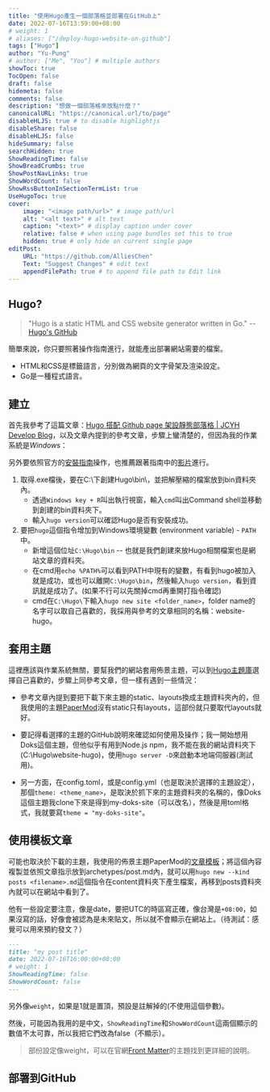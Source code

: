 ```yaml
---
title: "使用Hugo產生一個部落格並部署在GitHub上"
date: 2022-07-16T13:59:00+08:00
# weight: 1
# aliases: ["/deploy-hugo-website-on-github"]
tags: ["Hugo"]
author: "Yu-Pung"
# author: ["Me", "You"] # multiple authors
showToc: true
TocOpen: false
draft: false
hidemeta: false
comments: false
description: "想做一個部落格來放點什麼？"
canonicalURL: "https://canonical.url/to/page"
disableHLJS: true # to disable highlightjs
disableShare: false
disableHLJS: false
hideSummary: false
searchHidden: true
ShowReadingTime: false
ShowBreadCrumbs: true
ShowPostNavLinks: true
ShowWordCount: false
ShowRssButtonInSectionTermList: true
UseHugoToc: true
cover:
    image: "<image path/url>" # image path/url
    alt: "<alt text>" # alt text
    caption: "<text>" # display caption under cover
    relative: false # when using page bundles set this to true
    hidden: true # only hide on current single page
editPost:
    URL: "https://github.com/AlliesChen"
    Text: "Suggest Changes" # edit text
    appendFilePath: true # to append file path to Edit link
---
```


## Hugo?

> "Hugo is a static HTML and CSS website generator written in Go."
> -- [Hugo's GitHub](https://github.com/gohugoio/hugo)

簡單來說，你只要照著操作指南進行，就能產出部署網站需要的檔案。

- HTML和CSS是標籤語言，分別做為網頁的文字骨架及渲染設定。
- Go是一種程式語言。

## 建立

首先我參考了這篇文章：[Hugo 搭配 Github page 架設靜態部落格 | JCYH Develop Blog](https://jcyh0120.github.io/posts/blog-with-hugo-and-github-page/)，以及文章內提到的參考文章，步驟上蠻清楚的，但因為我的作業系統是*Windows*：

另外要依照官方的[安裝指南](https://gohugo.io/getting-started/installing/#windows)操作，也推薦跟著指南中的[影片](https://youtu.be/G7umPCU-8xc)進行。

1. 取得.exe檔後，要在C:\下創建Hugo\bin\，並把解壓縮的檔案放到bin資料夾內。
   - 透過`Windows key + R`叫出執行視窗，輸入`cmd`叫出Command shell並移動到創建的bin資料夾下。
   - 輸入`hugo version`可以確認Hugo是否有安裝成功。
2. 要把`hugo`這個指令增加到Windows環境變數 (environment variable) - `PATH`中。
   - 新增這個位址`C:\Hugo\bin` -- 也就是我們創建來放Hugo相關檔案也是網站文章的資料夾。
   - 在cmd用`echo %PATH%`可以看到PATH中現有的變數，有看到hugo被加入就是成功，或也可以離開`C:\Hugo\bin`，然後輸入`hugo version`，看到資訊就是成功了。(如果不行可以先關掉cmd再重開打指令確認)
   - cmd在`C:\Hugo\`下輸入`hugo new site <folder_name>`，folder name的名字可以取自己喜歡的，我採用與參考的文章相同的名稱：website-hugo。

## 套用主題

這裡應該與作業系統無關，要幫我們的網站套用佈景主題，可以到[Hugo主題庫](https://themes.gohugo.io/)選擇自己喜歡的，步驟上同參考文章，但一樣有遇到一些情況：

- 參考文章內提到要把下載下來主題的static、layouts換成主題資料夾內的，但我使用的主題[PaperMod](https://adityatelange.github.io/hugo-PaperMod/)沒有static只有layouts，這部份就只要取代layouts就好。

- 要記得看選擇的主題的GitHub說明來確認如何使用及操作；我一開始想用Doks這個主題，但他似乎有用到Node.js npm，我不能在我的網站資料夾下(C:\Hugo\website-hugo)，使用`hugo server -D`來啟動本地端伺服器(測試用)。

- 另一方面，在config.toml，或是config.yml（也是取決於選擇的主題設定），那個`theme: <theme_name>`，是取決於抓下來的主題資料夾的名稱的，像Doks這個主題我clone下來是得到my-doks-site（可以改名），然後是用toml格式，我就要寫`theme = "my-doks-site"`。

## 使用模板文章

可能也取決於下載的主題，我使用的佈景主題PaperMod的[文章模板](https://adityatelange.github.io/hugo-PaperMod/posts/papermod/papermod-installation/#sample-pagemd)；將這個內容複製並依照文章指示放到archetypes/post.md內，就可以用`hugo new --kind posts <filename>.md`這個指令在content資料夾下產生檔案，再移到posts資料夾內就可以在網站中看到了。

他有一些設定要注意，像是date，要把UTC的時區寫正確，像台灣是`+08:00`，如果沒寫的話，好像會被認為是未來貼文，所以就不會顯示在網站上。（待測試：感覺可以用來預約發文？）

```markdown
---
title: "my post title"
date: 2022-07-16T16:00:00+08:00
# weight: 1
ShowReadingTime: false
ShowWordCount: false
---
```

另外像`weight`，如果是1就是置頂，預設是註解掉的(不使用這個參數)。

然後，可能因為我用的是中文，`ShowReadingTime`和`ShowWordCount`這兩個顯示的數值不太可靠，所以我把它們改為false（不顯示）。

> 部份設定像weight，可以在官網[Front Matter](https://gohugo.io/content-management/front-matter/)的主題找到更詳細的說明。

## 部署到GitHub
